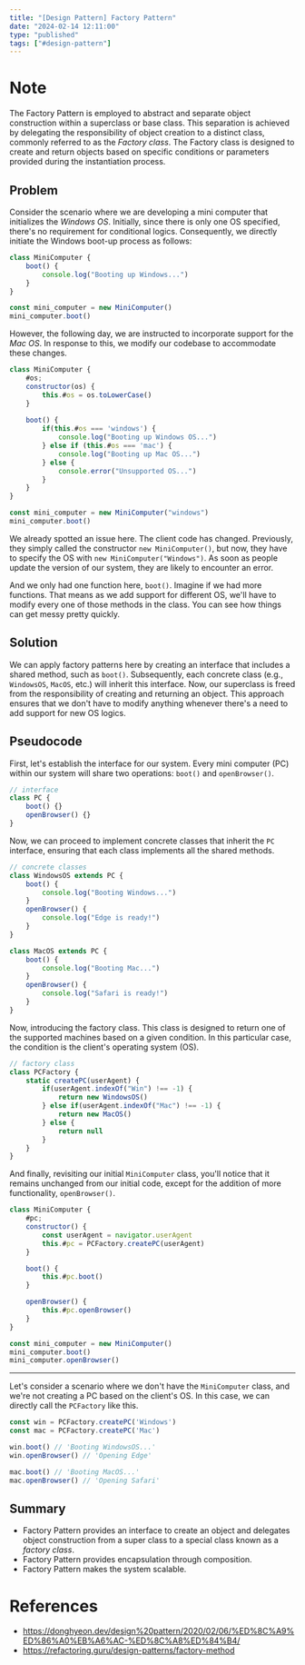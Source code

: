 ```yaml
---
title: "[Design Pattern] Factory Pattern"
date: "2024-02-14 12:11:00"
type: "published"
tags: ["#design-pattern"]
---
```


# Note

The Factory Pattern is employed to abstract and separate object construction within a superclass or base class. This separation is achieved by delegating the responsibility of object creation to a distinct class, commonly referred to as the _Factory class_. The Factory class is designed to create and return objects based on specific conditions or parameters provided during the instantiation process.

## Problem

Consider the scenario where we are developing a mini computer that initializes the _Windows OS_. Initially, since there is only one OS specified, there's no requirement for conditional logics. Consequently, we directly initiate the Windows boot-up process as follows:

```js
class MiniComputer {
	boot() {
		console.log("Booting up Windows...")
	}
}

const mini_computer = new MiniComputer()
mini_computer.boot()
```

However, the following day, we are instructed to incorporate support for the _Mac OS_. In response to this, we modify our codebase to accommodate these changes.

```js
class MiniComputer {
	#os;
	constructor(os) {
		this.#os = os.toLowerCase()
	}
	
	boot() {
		if(this.#os === 'windows') {
			console.log("Booting up Windows OS...")
		} else if (this.#os === 'mac') {
			console.log("Booting up Mac OS...")
		} else {
			console.error("Unsupported OS...")
		}
	}
}

const mini_computer = new MiniComputer("windows")
mini_computer.boot()
```

We already spotted an issue here. The client code has changed. Previously, they simply called the constructor `new MiniComputer()`, but now, they have to specify the OS with `new MiniComputer("Windows")`. As soon as people update the version of our system, they are likely to encounter an error.

And we only had one function here, `boot()`. Imagine if we had more functions. That means as we add support for different OS, we'll have to modify every one of those methods in the class. You can see how things can get messy pretty quickly.

## Solution

We can apply factory patterns here by creating an interface that includes a shared method, such as `boot()`. Subsequently, each concrete class (e.g., `WindowsOS`, `MacOS`, etc.) will inherit this interface. Now, our superclass is freed from the responsibility of creating and returning an object. This approach ensures that we don't have to modify anything whenever there's a need to add support for new OS logics.

## Pseudocode

First, let's establish the interface for our system. Every mini computer (PC) within our system will share two operations: `boot()` and `openBrowser()`.

```js
// interface
class PC {
	boot() {}
	openBrowser() {}
}
```

Now, we can proceed to implement concrete classes that inherit the `PC` interface, ensuring that each class implements all the shared methods.

```js
// concrete classes
class WindowsOS extends PC {
	boot() {
		console.log("Booting Windows...")
	}
	openBrowser() {
		console.log("Edge is ready!")
	}
}

class MacOS extends PC {
	boot() {
		console.log("Booting Mac...")
	}
	openBrowser() {
		console.log("Safari is ready!")
	}
}
```

Now, introducing the factory class. This class is designed to return one of the supported machines based on a given condition. In this particular case, the condition is the client's operating system (OS).

```js
// factory class
class PCFactory {
	static createPC(userAgent) {
		if(userAgent.indexOf("Win") !== -1) {
			return new WindowsOS()
		} else if(userAgent.indexOf("Mac") !== -1) {
			return new MacOS()
		} else {
			return null	
		}
	}
}
```

And finally, revisiting our initial `MiniComputer` class, you'll notice that it remains unchanged from our initial code, except for the addition of more functionality, `openBrowser()`.

```js
class MiniComputer {
	#pc;
	constructor() {
		const userAgent = navigator.userAgent
		this.#pc = PCFactory.createPC(userAgent)
	}

	boot() {
		this.#pc.boot()
	}

	openBrowser() {
		this.#pc.openBrowser()
	}
}

const mini_computer = new MiniComputer()
mini_computer.boot()
mini_computer.openBrowser()
```

---

Let's consider a scenario where we don't have the `MiniComputer` class, and we're not creating a PC based on the client's OS. In this case, we can directly call the `PCFactory` like this.

```js
const win = PCFactory.createPC('Windows')
const mac = PCFactory.createPC('Mac')

win.boot() // 'Booting WindowsOS...'
win.openBrowser() // 'Opening Edge'

mac.boot() // 'Booting MacOS...'
mac.openBrowser() // 'Opening Safari'
```



## Summary
- Factory Pattern provides an interface to create an object and delegates object construction from a super class to a special class known as a _factory class_.
- Factory Pattern provides encapsulation through composition.
- Factory Pattern makes the system scalable.

# References
- https://donghyeon.dev/design%20pattern/2020/02/06/%ED%8C%A9%ED%86%A0%EB%A6%AC-%ED%8C%A8%ED%84%B4/
- https://refactoring.guru/design-patterns/factory-method